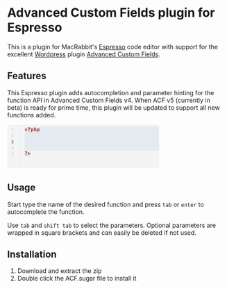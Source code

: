 # Advanced Custom Fields plugin for Espresso
This is a plugin for MacRabbit's [Espresso](http://macrabbit.com/espresso/) code editor with support for the excellent [Wordpress](http://wordpress.org/) plugin [Advanced Custom Fields](http://www.advancedcustomfields.com/).

## Features
This Espresso plugin adds autocompletion and parameter hinting for the function API in Advanced Custom Fields v4. When ACF v5 (currently in beta) is ready for prime time, this plugin will be updated to support all new functions added.

![Demo](demo.gif)

## Usage
Start type the name of the desired function and press `tab` or `enter` to autocomplete the function.

Use `tab` and `shift tab` to select the parameters. Optional parameters are wrapped in square brackets and can easily be deleted if not used.

## Installation

1. Download and extract the zip
2. Double click the ACF.sugar file to install it
